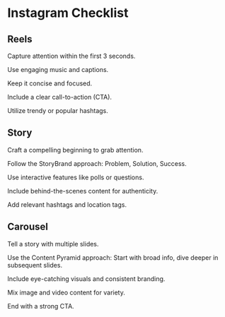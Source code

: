 

# Instagram Checklist

## Reels

<span class="checkbox" onclick="toggleCheckbox(this)"></span> Capture attention within the first 3 seconds.

<span class="checkbox" onclick="toggleCheckbox(this)"></span> Use engaging music and captions.

<span class="checkbox" onclick="toggleCheckbox(this)"></span> Keep it concise and focused.

<span class="checkbox" onclick="toggleCheckbox(this)"></span> Include a clear call-to-action (CTA).

<span class="checkbox" onclick="toggleCheckbox(this)"></span> Utilize trendy or popular hashtags.



## Story

<span class="checkbox" onclick="toggleCheckbox(this)"></span> Craft a compelling beginning to grab attention.

<span class="checkbox" onclick="toggleCheckbox(this)"></span> Follow the StoryBrand approach: Problem, Solution, Success.

<span class="checkbox" onclick="toggleCheckbox(this)"></span> Use interactive features like polls or questions.

<span class="checkbox" onclick="toggleCheckbox(this)"></span> Include behind-the-scenes content for authenticity.

<span class="checkbox" onclick="toggleCheckbox(this)"></span> Add relevant hashtags and location tags.

## Carousel

<span class="checkbox" onclick="toggleCheckbox(this)"></span> Tell a story with multiple slides.

<span class="checkbox" onclick="toggleCheckbox(this)"></span> Use the Content Pyramid approach: Start with broad info, dive deeper in subsequent slides.

<span class="checkbox" onclick="toggleCheckbox(this)"></span> Include eye-catching visuals and consistent branding.

<span class="checkbox" onclick="toggleCheckbox(this)"></span> Mix image and video content for variety.

<span class="checkbox" onclick="toggleCheckbox(this)"></span> End with a strong CTA.



